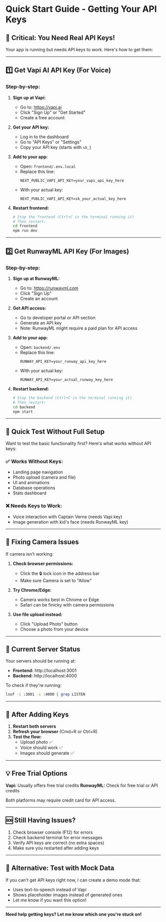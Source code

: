 # Quick Start Guide - Getting Your API Keys

## 🔴 Critical: You Need Real API Keys!

Your app is running but needs API keys to work. Here's how to get them:

---

## 1️⃣ Get Vapi AI API Key (For Voice)

### Step-by-step:

1. **Sign up at Vapi:**
   - Go to: https://vapi.ai
   - Click "Sign Up" or "Get Started"
   - Create a free account

2. **Get your API key:**
   - Log in to the dashboard
   - Go to "API Keys" or "Settings"
   - Copy your API key (starts with `sk_`)

3. **Add to your app:**
   - Open: `frontend/.env.local`
   - Replace this line:
     ```
     NEXT_PUBLIC_VAPI_API_KEY=your_vapi_api_key_here
     ```
   - With your actual key:
     ```
     NEXT_PUBLIC_VAPI_API_KEY=sk_your_actual_key_here
     ```

4. **Restart frontend:**
   ```bash
   # Stop the frontend (Ctrl+C in the terminal running it)
   # Then restart:
   cd frontend
   npm run dev
   ```

---

## 2️⃣ Get RunwayML API Key (For Images)

### Step-by-step:

1. **Sign up at RunwayML:**
   - Go to: https://runwayml.com
   - Click "Sign Up"
   - Create an account

2. **Get API access:**
   - Go to developer portal or API section
   - Generate an API key
   - Note: RunwayML might require a paid plan for API access

3. **Add to your app:**
   - Open: `backend/.env`
   - Replace this line:
     ```
     RUNWAY_API_KEY=your_runway_api_key_here
     ```
   - With your actual key:
     ```
     RUNWAY_API_KEY=your_actual_runway_key_here
     ```

4. **Restart backend:**
   ```bash
   # Stop the backend (Ctrl+C in the terminal running it)
   # Then restart:
   cd backend
   npm start
   ```

---

## 🎯 Quick Test Without Full Setup

Want to test the basic functionality first? Here's what works without API keys:

### ✅ Works Without Keys:
- Landing page navigation
- Photo upload (camera and file)
- UI and animations
- Database operations
- Stats dashboard

### ❌ Needs Keys to Work:
- Voice interaction with Captain Verne (needs Vapi key)
- Image generation with kid's face (needs RunwayML key)

---

## 🐛 Fixing Camera Issues

If camera isn't working:

1. **Check browser permissions:**
   - Click the 🔒 lock icon in the address bar
   - Make sure Camera is set to "Allow"

2. **Try Chrome/Edge:**
   - Camera works best in Chrome or Edge
   - Safari can be finicky with camera permissions

3. **Use file upload instead:**
   - Click "Upload Photo" button
   - Choose a photo from your device

---

## 🔧 Current Server Status

Your servers should be running at:
- **Frontend:** http://localhost:3001
- **Backend:** http://localhost:4000

To check if they're running:
```bash
lsof -i :3001 -i :4000 | grep LISTEN
```

---

## 🚀 After Adding Keys

1. **Restart both servers**
2. **Refresh your browser** (Cmd+R or Ctrl+R)
3. **Test the flow:**
   - Upload photo ✅
   - Voice should work ✅
   - Images should generate ✅

---

## 💡 Free Trial Options

**Vapi:** Usually offers free trial credits
**RunwayML:** Check for free trial or API credits

Both platforms may require credit card for API access.

---

## 🆘 Still Having Issues?

1. Check browser console (F12) for errors
2. Check backend terminal for error messages
3. Verify API keys are correct (no extra spaces)
4. Make sure you restarted after adding keys

---

## 📝 Alternative: Test with Mock Data

If you can't get API keys right now, I can create a demo mode that:
- Uses text-to-speech instead of Vapi
- Shows placeholder images instead of generated ones
- Let me know if you want this option!

---

**Need help getting keys? Let me know which one you're stuck on!**

